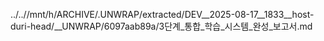 ../..//mnt/h/ARCHIVE/.UNWRAP/extracted/DEV__2025-08-17__1833__host-duri-head/__UNWRAP/6097aab89a/3단계_통합_학습_시스템_완성_보고서.md